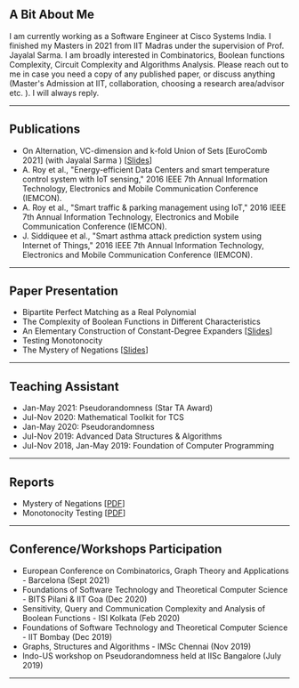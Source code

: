 ## A Bit About Me

I am currently working as a Software Engineer at Cisco Systems India. I finished my Masters  in 2021 from IIT Madras under the supervision of Prof. Jayalal Sarma. I am broadly interested in Combinatorics, Boolean functions Complexity, Circuit Complexity and Algorithms Analysis. Please reach out to me in case you need a copy of any published paper, or discuss anything (Master's Admission at IIT, collaboration, choosing a research area/advisor etc. ). I will always reply.

---

## Publications
* On Alternation, VC-dimension and k-fold Union of Sets [EuroComb 2021] (with Jayalal Sarma ) \[[Slides](/eurocomb.pdf)\]
* A. Roy et al., "Energy-efficient Data Centers and smart temperature control system with IoT sensing," 2016 IEEE 7th Annual Information Technology, Electronics and Mobile Communication Conference (IEMCON).
* A. Roy et al., "Smart traffic & parking management using IoT," 2016 IEEE 7th Annual Information Technology, Electronics and Mobile Communication Conference (IEMCON).
* J. Siddiquee et al., "Smart asthma attack prediction system using Internet of Things," 2016 IEEE 7th Annual Information Technology, Electronics and Mobile Communication Conference (IEMCON).


---

## Paper Presentation
* Bipartite Perfect Matching as a Real Polynomial
* The Complexity of Boolean Functions in Different Characteristics
* An Elementary Construction of Constant-Degree Expanders \[[Slides](/Elementary_Expanders.pdf)\]
* Testing Monotonocity
* The Mystery of Negations \[[Slides](/Mystery_of_Negations.pdf)\]

---

## Teaching Assistant
* Jan-May 2021: Pseudorandomness (Star TA Award)
* Jul-Nov 2020: Mathematical Toolkit for TCS 
* Jan-May 2020: Pseudorandomness
* Jul-Nov 2019: Advanced Data Structures & Algorithms
* Jul-Nov 2018, Jan-May 2019: Foundation of Computer Programming

---

## Reports
* Mystery of Negations \[[PDF](Report_Monotonicity-Testing.pdf)\]
* Monotonocity Testing \[[PDF](/Report_Mystery-of-negations.pdf)\]

---

## Conference/Workshops Participation
* European Conference on Combinatorics, Graph Theory and Applications - Barcelona (Sept 2021)
* Foundations of Software Technology and Theoretical Computer Science - BITS Pilani & IIT Goa (Dec 2020)
* Sensitivity, Query and Communication Complexity and Analysis of Boolean Functions - ISI Kolkata (Feb 2020)
* Foundations of Software Technology and Theoretical Computer Science - IIT Bombay (Dec 2019)
* Graphs, Structures and Algorithms - IMSc Chennai (Nov 2019)
* Indo-US workshop on Pseudorandomness held at IISc Bangalore (July 2019)


---
